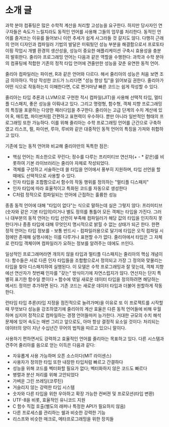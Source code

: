 소개 글
============

과학 분야 컴퓨팅은 많은 수학적 계산을 처리할 고성능을 요구한다. 하지만 당사자인 연구자들은 속도가 느릴지라도 동적인 언어를 사용해 그들의 업무를 처리한다. 동적인 언어를 즐겨쓰는 이유를 들어보니 이런 추세가 쉽게 사그라들 것 갈지도 않다. 다행히 근래의 언어 디자인과 컴파일러 기법의 발달은 미뤄뒀던 성능 부분을 해결함으로서 프로토타이핑 작업시 개별 환경의 생산성을, 성능이 중요한 애플리케이션 구축시 효용성을 충분히 발휘한다. 줄리아 프로그래밍 언어는 다음과 같은 역할을 수행한다: 과학과 수학 분야의 컴퓨팅에 적합한 기존의 정적 타입 언어에 견줄만한 성능을 갖춘 유연한 동적 언어.

줄리아 컴파일러는 파이썬, R과 같은 언어와 다르다. 해서 줄리아의 성능은 처음 보면 조금 의아하다. 막상 작성한 코드가 느리다면 "성능 향상 팁"을 읽어보길 권한다. 줄리아가 어떤 식으로 작동하는지 이해한다면, C로 짠거마냥 빠른 코드는 쉽게 작성할 수 있다.

줄리아는 타입 추론과 LLVM으로 구현한 적시 컴파일(JIT)을 사용해 선택적 타입, 멀티플 디스패치, 좋은 성능을 이뤄내고 있다. 그리고 명령형, 함수형, 객체 지향 프로그래밍의 특징을 포괄하는 다양한 패러다임을 추구한다. 줄리아는 고급 단계의 수치 계산에 있어 R, 매트랩, 파이썬처럼 간편하고 표현력이 우수하다. 뿐만 아니라 일반적인 형태의 프로그래밍 또한 가능하다. 이를 위해 줄리아는 수학 프로그래밍 언어를 근간으로 구축하였고 리스프, 펄, 파이썬, 루아, 루비와 같은 대중적인 동적 언어의 특징을 가져와 취합하고 있다.

기존에 있는 동적 언어와 비교해 줄리아만의 독특한 점은:

-   핵심 언어는 최소한으로 꾸린다; 정수를 다루는 프리미티브 연산자(+ - * 같은)를 비롯하여 기본 라이브러리는 줄리아 자체로 작성되었다.
-   객체를 구성하고 서술하는데 쓸 타입을 언어에서 풍부히 지원하며, 타입 선언을 할 때에도 선택적으로 사용할 수 있다.
-   인자 타입을 조합함으로서 함수의 작동 행위를 정의하는 "멀티플 디스패치"
-   인자 타입에 따라 효율적이고 특화된 코드를 자동으로 생성한다
-   C처럼 정적으로 컴파일되는 언어에 근접하는 훌륭한 성능

종종 동적 언어에 대해 "타입이 없다"는 식으로 말하는데 실은 그렇지 않다: 프리미티브(숫자와 같은 기본 타입의)이거나 별도 정의를 통틀어 모든 객체는 타입을 가진다. 그러나 대부분의 동적 언어는 타입 선언이 부족해 컴파일러가 해당 값의 타입을 인지하지 못한다거나 종종 타입에 대해 무엇인지 명시적으로 밝힐 수 없는 상태가 되곤 한다. 한편 정적 언어는 타입 정보를 - 보통 반드시 - 컴파일러용으로 달기에 타입은 오직 컴파일 시점에만 존재해 실행시에는 이를 다루거나 표현할 수가 없다. 줄리아에서 타입은 그 자체로 런타임 객체이며 컴파일러가 요하는 정보를 알려주는 데에도 쓰인다.

일상적인 프로그래머라면 개의치 않을 타입과 멀티플 디스패치는 줄리아의 핵심 개념이다: 함수들은 서로 다른 인자 타입들을 조합함으로서 정의되고 가장 그 정의와 맞물리는 타입을 찾아 디스패치하여 실행된다.  이 모델은 수학 프로그래밍과 잘 맞는데, 객체 지향에선 연산자가 첫번째 인자를 "갖는" 방식이기에 자연스럽지가 않다. 연산자는 단지 특별히 표기한 함수일 뿐이다 ``+`` 함수에 엮일 새로운 데이터 타입을 정의하려면 해당하는 메서드 정의만 추가하면 된다. 기존 코드는 새로운 데이터 타입과 더불어 원할하게 작동한다.

런타임 타입 추론(타입 지정을 점진적으로 늘려가며)을 이유로 또 이 프로젝트를 시작할 때 무엇보다 성능을 강조하였기에 줄리아의 계산 효율은 다른 동적 언어들에 비해 우월하며 심지어 정적으로 컴파일하는 경쟁 언어들마저 능가한다. 거대한 규모의 수치 해석 문제에 있어 속도는 매번 그리고 앞으로도, 아마 항상 결정적 요소일 것이다: 처리되는 데이터의 양이 지난 수십년간 무어의 법칙을 따르고 있으니 말이다.

사용하기 편하면서도 강력하고 효율적인 언어를 줄리아는 목표하고 있다. 다른 시스템과 견주어 줄리아를 씀으로 얻는 이득은 다음과 같다:

-   자유롭게 사용 가능하며 오픈 소스이다(MIT 라이센스)
-   사용자가 정의한 타입 또한 내장한 타입처럼 빠르고 간결하다
-   성능을 위해 코드를 벡터화할 필요가 없다; 벡터화하지 않은 코드도 빠르다
-   병렬과 분산 처리를 위해 고안되었다
-   가벼운 그린 쓰레딩(코루틴)
-   거슬리지 않는 강력한 타입 시스템
-   숫자와 다른 타입을 위한 우아하고 확장 가능한 컨버젼 및 프로모션(타입 변환)
-   UTF-8을 비롯, 효율적인 유니코드 지원
-   C 함수 직접 호출(별도의 래퍼나 특정한 API가 필요하지 않음)
-   다른 프로세스를 관리하는 쉘과 비슷한 강력한 기능
-   리스프와 비슷한 매크로, 메타프로그래밍을 위한 장치들


